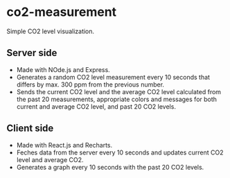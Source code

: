 # co2-measurement
Simple CO2 level visualization.

## Server side
* Made with NOde.js and Express.
* Generates a random CO2 level measurement every 10 seconds that differs by max. 300 ppm from the previous number.
* Sends the current CO2 level and the average CO2 level calculated from the past 20 measurements, appropriate colors
  and messages for both current and average CO2 level, and past 20 CO2 levels.

## Client side
* Made with React.js and Recharts.
* Feches data from the server every 10 seconds and updates current CO2 level and average CO2.
* Generates a graph every 10 seconds with the past 20 CO2 levels.
